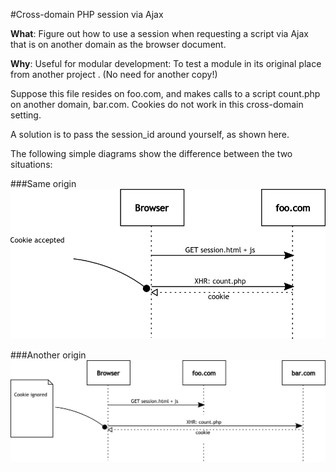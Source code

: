 #Cross-domain PHP session via Ajax

__What__: Figure out how to use a session when requesting a script via Ajax that is on another domain as the browser document.

__Why__: Useful for modular development: To test a module in its original place from another project . (No need for another copy!)

Suppose this file resides on foo.com, and makes calls to a script
count.php on another domain, bar.com.
Cookies do not work in this cross-domain setting. 

A solution is to pass the session_id around yourself, as shown here.

The following simple diagrams show the difference between the two situations:

###Same origin
![Same origin: cookie accepted](origin-same.png)

###Another origin
![Another origin: cookie rejected](origin-cross.png)
